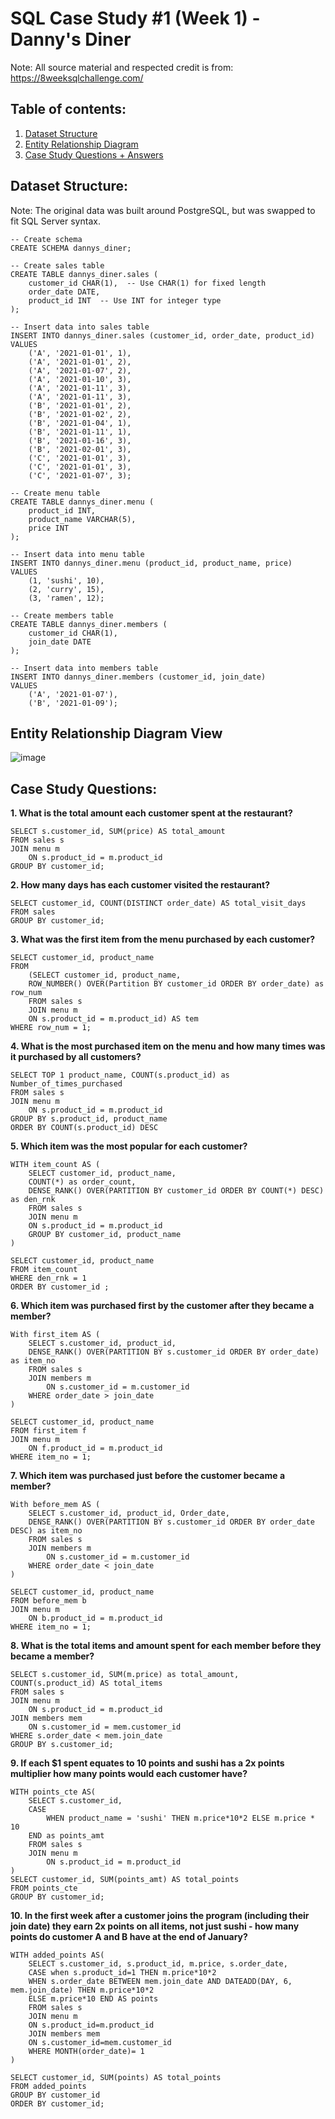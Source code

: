 # SQL Case Study #1 (Week 1) - Danny's Diner
Note: All source material and respected credit is from: https://8weeksqlchallenge.com/

## Table of contents:
1. [Dataset Structure](https://github.com/nivisdata-analysis/SQL-Code/blob/main/8%20Week%20SQL%20Challenge/Danny's%20Diner.md#dataset-structure)
2. [Entity Relationship Diagram](https://github.com/nivisdata-analysis/SQL-Code/blob/main/8%20Week%20SQL%20Challenge/Danny's%20Diner.md#entity-relationship-diagram-view)
3. [Case Study Questions + Answers](https://github.com/nivisdata-analysis/SQL-Code/blob/main/8%20Week%20SQL%20Challenge/Danny's%20Diner.md#case-study-questions)
<!-- 4. Bonus Questions + Answers -->

## Dataset Structure:
Note: The original data was built around PostgreSQL, but was swapped to fit SQL Server syntax.

```
-- Create schema
CREATE SCHEMA dannys_diner;

-- Create sales table
CREATE TABLE dannys_diner.sales (
    customer_id CHAR(1),  -- Use CHAR(1) for fixed length
    order_date DATE,
    product_id INT  -- Use INT for integer type
);

-- Insert data into sales table
INSERT INTO dannys_diner.sales (customer_id, order_date, product_id)
VALUES
    ('A', '2021-01-01', 1),
    ('A', '2021-01-01', 2),
    ('A', '2021-01-07', 2),
    ('A', '2021-01-10', 3),
    ('A', '2021-01-11', 3),
    ('A', '2021-01-11', 3),
    ('B', '2021-01-01', 2),
    ('B', '2021-01-02', 2),
    ('B', '2021-01-04', 1),
    ('B', '2021-01-11', 1),
    ('B', '2021-01-16', 3),
    ('B', '2021-02-01', 3),
    ('C', '2021-01-01', 3),
    ('C', '2021-01-01', 3),
    ('C', '2021-01-07', 3);

-- Create menu table
CREATE TABLE dannys_diner.menu (
    product_id INT,
    product_name VARCHAR(5),
    price INT
);

-- Insert data into menu table
INSERT INTO dannys_diner.menu (product_id, product_name, price)
VALUES
    (1, 'sushi', 10),
    (2, 'curry', 15),
    (3, 'ramen', 12);

-- Create members table
CREATE TABLE dannys_diner.members (
    customer_id CHAR(1),
    join_date DATE
);

-- Insert data into members table
INSERT INTO dannys_diner.members (customer_id, join_date)
VALUES
    ('A', '2021-01-07'),
    ('B', '2021-01-09');
```  
## Entity Relationship Diagram View
![image](https://github.com/nivisdata-analysis/SQL-Code/assets/171444078/1d6eea93-2b15-4a38-9c8f-35ae4f28f090)

## Case Study Questions:

**1. What is the total amount each customer spent at the restaurant?**
```
SELECT s.customer_id, SUM(price) AS total_amount
FROM sales s
JOIN menu m
	ON s.product_id = m.product_id
GROUP BY customer_id;
```

**2. How many days has each customer visited the restaurant?**
```
SELECT customer_id, COUNT(DISTINCT order_date) AS total_visit_days
FROM sales
GROUP BY customer_id;
```

**3. What was the first item from the menu purchased by each customer?**
```
SELECT customer_id, product_name
FROM  
	(SELECT customer_id, product_name,
	ROW_NUMBER() OVER(Partition BY customer_id ORDER BY order_date) as row_num
	FROM sales s
	JOIN menu m
	ON s.product_id = m.product_id) AS tem
WHERE row_num = 1;
```

**4. What is the most purchased item on the menu and how many times was it purchased by all customers?**
```
SELECT TOP 1 product_name, COUNT(s.product_id) as Number_of_times_purchased
FROM sales s 
JOIN menu m
	ON s.product_id = m.product_id
GROUP BY s.product_id, product_name
ORDER BY COUNT(s.product_id) DESC
```

**5. Which item was the most popular for each customer?**
```
WITH item_count AS (
	SELECT customer_id, product_name,
	COUNT(*) as order_count,
	DENSE_RANK() OVER(PARTITION BY customer_id ORDER BY COUNT(*) DESC) as den_rnk 
	FROM sales s
	JOIN menu m
	ON s.product_id = m.product_id
	GROUP BY customer_id, product_name
)

SELECT customer_id, product_name
FROM item_count
WHERE den_rnk = 1
ORDER BY customer_id ;
```

**6. Which item was purchased first by the customer after they became a member?**
```
With first_item AS (
	SELECT s.customer_id, product_id,
	DENSE_RANK() OVER(PARTITION BY s.customer_id ORDER BY order_date) as item_no
	FROM sales s
	JOIN members m
		ON s.customer_id = m.customer_id
	WHERE order_date > join_date
)

SELECT customer_id, product_name
FROM first_item f
JOIN menu m
	ON f.product_id = m.product_id
WHERE item_no = 1;
```

**7. Which item was purchased just before the customer became a member?**
```
With before_mem AS (
	SELECT s.customer_id, product_id, Order_date,
	DENSE_RANK() OVER(PARTITION BY s.customer_id ORDER BY order_date DESC) as item_no
	FROM sales s
	JOIN members m
		ON s.customer_id = m.customer_id
	WHERE order_date < join_date
)

SELECT customer_id, product_name
FROM before_mem b
JOIN menu m
	ON b.product_id = m.product_id
WHERE item_no = 1;
```

**8. What is the total items and amount spent for each member before they became a member?**
```
SELECT s.customer_id, SUM(m.price) as total_amount, COUNT(s.product_id) AS total_items
FROM sales s
JOIN menu m
	ON s.product_id = m.product_id
JOIN members mem
	ON s.customer_id = mem.customer_id
WHERE s.order_date < mem.join_date 
GROUP BY s.customer_id;
```

**9.  If each $1 spent equates to 10 points and sushi has a 2x points multiplier how many points would each customer have?**
```
WITH points_cte AS(
	SELECT s.customer_id,
	CASE
		WHEN product_name = 'sushi' THEN m.price*10*2 ELSE m.price * 10
	END as points_amt
	FROM sales s
	JOIN menu m
		ON s.product_id = m.product_id
)
SELECT customer_id, SUM(points_amt) AS total_points
FROM points_cte 
GROUP BY customer_id;
```

**10. In the first week after a customer joins the program (including their join date) they earn 2x points on all items, not just sushi -      how many points do customer A and B have at the end of January?**
```
WITH added_points AS(
	SELECT s.customer_id, s.product_id, m.price, s.order_date,  
	CASE when s.product_id=1 THEN m.price*10*2  
	WHEN s.order_date BETWEEN mem.join_date AND DATEADD(DAY, 6, mem.join_date) THEN m.price*10*2  
	ELSE m.price*10 END AS points  
	FROM sales s  
	JOIN menu m  
	ON s.product_id=m.product_id  
	JOIN members mem  
	ON s.customer_id=mem.customer_id  
	WHERE MONTH(order_date)= 1
)  

SELECT customer_id, SUM(points) AS total_points  
FROM added_points 
GROUP BY customer_id  
ORDER BY customer_id;  
```
